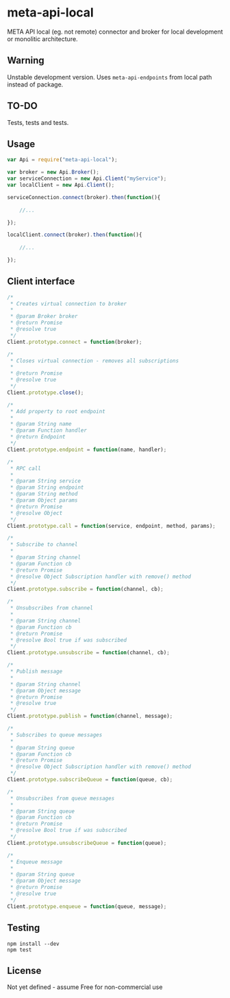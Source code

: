 # meta-api-local

META API local (eg. not remote) connector and broker for local development or monolitic architecture.

## Warning
Unstable development version. Uses `meta-api-endpoints` from local path instead of package.

## TO-DO
Tests, tests and tests.

## Usage
```javascript
var Api = require("meta-api-local");

var broker = new Api.Broker();
var serviceConnection = new Api.Client("myService");
var localClient = new Api.Client();

serviceConnection.connect(broker).then(function(){
	
	//...

});

localClient.connect(broker).then(function(){
	
	//...

});
```

## Client interface
```javascript
/*
 * Creates virtual connection to broker
 *
 * @param Broker broker
 * @return Promise
 * @resolve true
 */
Client.prototype.connect = function(broker);

/*
 * Closes virtual connection - removes all subscriptions
 *
 * @return Promise
 * @resolve true
 */
Client.prototype.close();

/*
 * Add property to root endpoint
 *
 * @param String name
 * @param Function handler
 * @return Endpoint
 */
Client.prototype.endpoint = function(name, handler);

/*
 * RPC call
 *
 * @param String service
 * @param String endpoint
 * @param String method
 * @param Object params
 * @return Promise
 * @resolve Object
 */
Client.prototype.call = function(service, endpoint, method, params);

/*
 * Subscribe to channel
 *
 * @param String channel
 * @param Function cb
 * @return Promise
 * @resolve Object Subscription handler with remove() method
 */
Client.prototype.subscribe = function(channel, cb);

/*
 * Unsubscribes from channel
 *
 * @param String channel
 * @param Function cb
 * @return Promise
 * @resolve Bool true if was subscribed
 */
Client.prototype.unsubscribe = function(channel, cb);

/*
 * Publish message
 *
 * @param String channel
 * @param Object message
 * @return Promise
 * @resolve true
 */
Client.prototype.publish = function(channel, message);

/*
 * Subscribes to queue messages
 *
 * @param String queue
 * @param Function cb
 * @return Promise
 * @resolve Object Subscription handler with remove() method
 */
Client.prototype.subscribeQueue = function(queue, cb);

/*
 * Unsubscribes from queue messages
 *
 * @param String queue
 * @param Function cb
 * @return Promise
 * @resolve Bool true if was subscribed
 */
Client.prototype.unsubscribeQueue = function(queue);

/*
 * Enqueue message
 *
 * @param String queue
 * @param Object message
 * @return Promise
 * @resolve true
 */
Client.prototype.enqueue = function(queue, message);
```

## Testing
```
npm install --dev
npm test
```

## License
Not yet defined - assume Free for non-commercial use